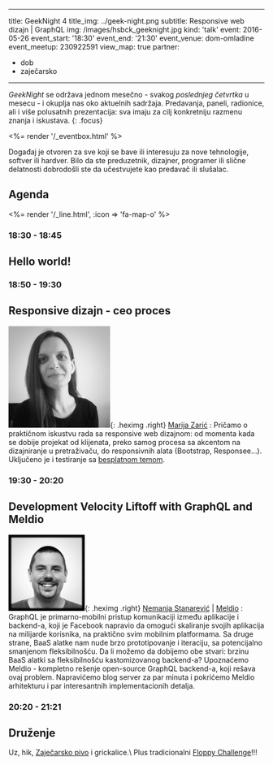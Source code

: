 ---
title: GeekNight 4
title_img: ../geek-night.png
subtitle: Responsive web dizajn | GraphQL
img: /images/hsbck_geeknight.jpg
kind: 'talk'
event: 2016-05-26
event_start: '18:30'
event_end: '21:30'
event_venue: dom-omladine
event_meetup: 230922591
view_map: true
partner:
  - dob
  - zaječarsko
----------------

_GeekNight_ se održava jednom mesečno - svakog _poslednjeg četvrtka_ u mesecu -
i okuplja nas oko aktuelnih sadržaja. Predavanja, paneli, radionice,
ali i više polusatnih prezentacija: sva imaju za cilj konkretniju razmenu znanja
i iskustava.
{: .focus}

<%= render '/_eventbox.html' %>

Događaj je otvoren za sve koji se bave ili interesuju za nove tehnologije,
softver ili hardver. Bilo da ste preduzetnik, dizajner, programer ili slične
delatnosti dobrodošli ste da učestvujete kao predavač ili slušalac.

## Agenda

<div class="agenda" markdown="1">
<%= render '/_line.html', :icon => 'fa-map-o' %>

### 18:30 - 18:45

## Hello world!

### 18:50 - 19:30

## Responsive dizajn - ceo proces

![](marija-zaric.jpg){: .heximg .right}
[Marija Zarić](http://www.marijazaric.com/)
: Pričamo o praktičnom iskustvu rada sa responsive web dizajnom: od momenta
  kada se dobije projekat od klijenata, preko samog procesa sa akcentom na
  dizajniranje u pretraživaču, do responsivnih alata (Bootstrap, Responsee...).
  Uključeno je i testiranje sa [besplatnom temom](http://gridgum.com/theme-preview/new-wave-portfolio-theme/).

### 19:30 - 20:20

## Development Velocity Liftoff with GraphQL and Meldio

![](nemanja.jpg){: .heximg .right}
[Nemanja Stanarević](https://www.linkedin.com/in/nemanjastanarevic) | [Meldio](http://meldio.com)
: GraphQL je primarno-mobilni pristup komunikaciji između aplikacije i backend-a,
  koji je Facebook napravio da omogući skaliranje svojih aplikacija na
  milijarde korisnika, na praktično svim mobilnim platformama.
  Sa druge strane, BaaS alatke nam nude brzo prototipovanje i iteraciju,
  sa potencijalno smanjenom fleksibilnošću. Da li možemo da dobijemo obe stvari:
  brzinu BaaS alatki sa fleksibilnošću
  kastomizovanog backend-a? Upoznaćemo Meldio - kompletno rešenje open-source GraphQL
  backend-a, koji rešava ovaj problem. Napravićemo blog server
  za par minuta i pokrićemo Meldio arhitekturu i par interesantnih
  implementacionih detalja.


### 20:20 - 21:21

## Druženje

Uz, hik, [Zaječarsko pivo](http://zajecarskopivo.com/) i grickalice.\\
Plus tradicionalni [Floppy Challenge](http://heapspace.rs/fun/floppy-challenge/)!!!

</div>
